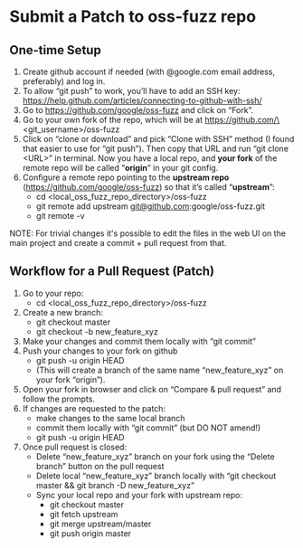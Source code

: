 # Submit a Patch to oss-fuzz repo

## One-time Setup

1.  Create github account if needed (with @google.com email address, preferably)
    and log in.
1.  To allow “git push” to work, you’ll have to add an SSH key:
    https://help.github.com/articles/connecting-to-github-with-ssh/
1.  Go to https://github.com/google/oss-fuzz and click on “Fork”.
1.  Go to your own fork of the repo, which will be at
    https://github.com/\<git_username\>/oss-fuzz
1.  Click on “clone or download” and pick “Clone with SSH” method (I found that
    easier to use for “git push”). Then copy that URL and run “git clone \<URL\>”
    in terminal. Now you have a local repo, and **your fork** of the remote repo
    will be called “**origin**” in your git config.
1.  Configure a remote repo pointing to the **upstream repo**
    (https://github.com/google/oss-fuzz) so that it’s called “**upstream**”:
    *   cd \<local_oss_fuzz_repo_directory\>/oss-fuzz
    *   git remote add upstream git@github.com:google/oss-fuzz.git
    *   git remote -v

NOTE: For trivial changes it's possible to edit the files in the web UI on the
main project and create a commit + pull request from that.

## Workflow for a Pull Request (Patch)

1.  Go to your repo:
    *   cd \<local_oss_fuzz_repo_directory\>/oss-fuzz
1.  Create a new branch:
    *   git checkout master
    *   git checkout -b new_feature_xyz
1.  Make your changes and commit them locally with “git commit”
1.  Push your changes to your fork on github
    *   git push -u origin HEAD
    *   (This will create a branch of the same name “new_feature_xyz” on your
        fork “origin”).
1.  Open your fork in browser and click on “Compare & pull request” and follow
    the prompts.
1.  If changes are requested to the patch:
    *   make changes to the same local branch
    *   commit them locally with “git commit” (but DO NOT amend!)
    *   git push -u origin HEAD
1.  Once pull request is closed:
    *   Delete “new_feature_xyz” branch on your fork using the “Delete branch”
        button on the pull request
    *   Delete local “new_feature_xyz” branch locally with “git checkout master
        && git branch -D new_feature_xyz”
    *   Sync your local repo and your fork with upstream repo:
        *   git checkout master
        *   git fetch upstream
        *   git merge upstream/master
        *   git push origin master

